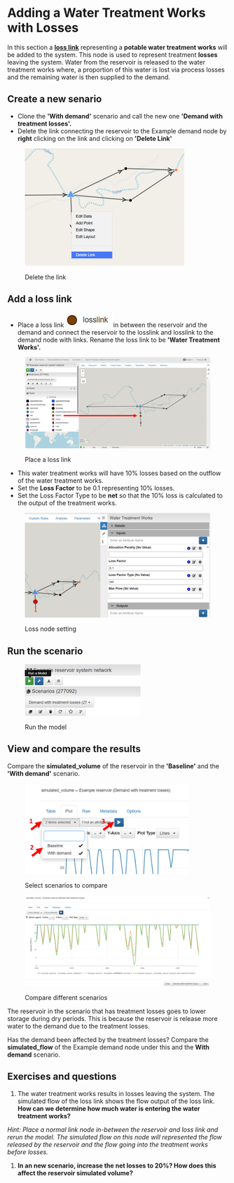 # Adding a Water Treatment Works with Losses

In this section a [**loss link**](https://water-strategy.gitbook.io/water-strategy/modelling-fundamentals/node-types/loss-link-node) representing a **potable water treatment works** will be added to the system. This node is used to represent treatment **losses** leaving the system. Water from the reservoir is released to the water treatment works where, a proportion of this water is lost via process losses and the remaining water is then supplied to the demand.

## Create a new senario

* Clone the **'With demand'** scenario and call the new one **'Demand with treatment losses'.**
* Delete the link connecting the reservoir to the Example demand node by **right** clicking on the link and clicking on **'Delete Link'**

<figure><img src="../../.gitbook/assets/image (226).png" alt="" width="364"><figcaption><p>Delete the link</p></figcaption></figure>

## Add a loss link

* Place a loss link <img src="../../.gitbook/assets/image (227).png" alt="" data-size="line">in between the reservoir and the demand and connect the reservoir to the losslink and losslink to the demand node with links. Rename the loss link to be **'Water Treatment Works'.**

<figure><img src="../../.gitbook/assets/image (228).png" alt=""><figcaption><p>Place a loss link</p></figcaption></figure>

* This water treatment works will have 10% losses based on the outflow of the water treatment works.
* Set the **Loss Factor** to be 0.1 representing 10% losses.
* Set the Loss Factor Type to be **net** so that the 10% loss is calculated to the output of the treatment works.

<figure><img src="../../.gitbook/assets/image (231).png" alt=""><figcaption><p>Loss node setting</p></figcaption></figure>

## Run the scenario

<figure><img src="../../.gitbook/assets/image (232).png" alt="" width="265"><figcaption><p>Run the model</p></figcaption></figure>

## View and compare the results

Compare the **simulated\_volume** of the reservoir in the **'Baseline'** and the **'With demand'** scenario.

<figure><img src="../../.gitbook/assets/image (233).png" alt="" width="375"><figcaption><p>Select scenarios to compare</p></figcaption></figure>

<figure><img src="../../.gitbook/assets/image (234).png" alt=""><figcaption><p>Compare different scenarios</p></figcaption></figure>

The reservoir in the scenario that has treatment losses goes to lower storage during dry periods. This is because the reservoir is release more water to the demand due to the treatment losses.

Has the demand been affected by the treatment losses? Compare the **simulated\_flow** of the Example demand node under this and the **With demand** scenario.

## Exercises and questions <a href="#exercises-and-questions" id="exercises-and-questions"></a>

1. The water treatment works results in losses leaving the system. The simulated flow of the loss link shows the flow output of the loss link. **How can we determine how much water is entering the water treatment works?**

&#x20;       _Hint: Place a normal link node in-between the reservoir and loss link and rerun the model. The simulated flow on this node will represented the flow released by the reservoir and the flow going into the treatment works before losses._

1. **In an new scenario, increase the net losses to 20%? How does this affect the reservoir simulated volume?**

